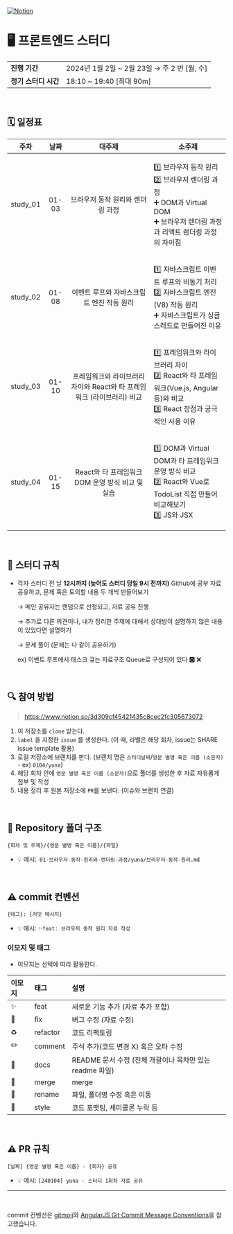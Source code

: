 <a href="https://www.notion.so/Udemy-Front-end-Study-3c547402bfb848458033c7b9545f4beb">
<img src="https://img.shields.io/badge/Notion-%23000000.svg?style=for-the-flat&amp;logo=notion&amp;logoColor=white" alt="Notion"></a>

# 🖥 프론트엔드 스터디

<table>
  <tr>
    <td><strong>진행 기간</strong></td>
    <td>2024년 1월 2일 ~ 2월 23일 → 주 2 번 [월, 수]</td>
  </tr>
  <tr>
    <td><strong>정기 스터디 시간</strong></td>
    <td>18:10 ~ 19:40 [최대 90m]
  </tr>
</table>

<br/>

## 🗓️ 일정표

|   주차   | 날짜  |                            대주제                            |                            소주제                            |
| :------: | :---: | :----------------------------------------------------------: | :----------------------------------------------------------: |
| study_01 | 01-03 |               브라우저 동작 원리와 렌더링 과정               | <p align=left> 1️⃣ 브라우저 동작 원리<br> 2️⃣ 브라우저 렌더링 과정<br/> ➕ DOM과 Virtual DOM<br/>➕ 브라우저 렌더링 과정과 리액트 렌더링 과정의 차이점</p> |
| study_02 | 01-08 |          이벤트 루프와 자바스크립트 엔진 작동 원리           | <p align=left> 1️⃣ 자바스크립트 이벤트 루프와 비동기  처리<br> 2️⃣ 자바스크립트 엔진 (V8) 작동 원리<br>➕ 자바스크립트가 싱글 스레드로 만들어진 이유<br/></p> |
| study_03 | 01-10 | 프레임워크와 라이브러리 차이와 React와 타 프레임워크 (라이브러리) 비교 | <p align=left> 1️⃣ 프레임워크와 라이브러리 차이<br/> 2️⃣ React와 타 프레임워크(Vue.js, Angular 등)와 비교<br/>3️⃣ React 장점과 궁극적인 사용 이유<br/></p> |
| study_04 | 01-15 |       React와 타 프레임워크 DOM 운영 방식 비교 및 실습       | <p align=left> 1️⃣ DOM과 Virtual DOM과 타 프레임워크 운영 방식 비교<br/> 2️⃣ React와 Vue로 TodoList 직접 만들어 비교해보기<br/>3️⃣ JS와 JSX<br/> |



<br/>

## 📌 스터디 규칙

- 각자 스터디 전 날 **12시까지 (늦어도 스터디 당일 9시 전까지)** Github에 공부 자료 공유하고, 문제 혹은 토의할 내용 두 개씩 만들어보기

  → 메인 공유자는 랜덤으로 선정되고, 자료 공유 진행

  → 추가로 다른 의견이나, 내가 정리한 주제에 대해서 상대방이 설명하지 않은 내용이 있었다면 설명하기

  → 문제 풀이 (문제는 다 같이 공유하기)

  ex) 이벤트 루프에서 태스크 큐는 자료구조 Queue로 구성되어 있다 🅾️ ❌

<br/>

## 🔍 참여 방법

> https://www.notion.so/3d309cf45421435c8cec2fc305673072

1. 이 저장소를 `clone` 받는다.
2. `label` 을 지정한  `issue` 를 생성한다. (이 때, 라벨은 해당 회차, issue는 SHARE issue template 활용)
3. 로컬 저장소에 브랜치를 판다. (브랜치 명은 `스터디날짜`/`영문 별명 혹은 이름 (소문자)` - ex) `0104/yuna`)
4. 해당 회차 안에 `영문 별명 혹은 이름 (소문자)`으로 폴더를 생성한 후 자료 자유롭게 첨부 및 작성
5. 내용 정리 후 원본 저장소에 `PR`를 보낸다. (이슈와 브랜치 연결)



<br/>

## 📁 Repository 폴더 구조

```
{회차 및 주제}/{영문 별명 혹은 이름}/{파일}
```

- 💡 예시:` 01-브라우저-동작-원리와-렌더링-과정/yuna/브라우저-동작-원리.md`

<br/>

## ⚠️ commit 컨벤션

```
{태그}: {커밋 메시지}
```

- 💡 예시: `✨feat: 브라우저 동작 원리 자료 작성`



### 이모지 및 태그

- 이모지는 선택에 따라 활용한다.

| 이모지 | 태그     | 설명                                                     |
| :----- | :------- | :------------------------------------------------------- |
| ✨      | feat     | 새로운 기능 추가 (자료 추가 포함)                        |
| 🐛      | fix      | 버그 수정 (자료 수정)                                    |
| ♻️      | refactor | 코드 리팩토링                                            |
| ✏️      | comment  | 주석 추가(코드 변경 X) 혹은 오타 수정                    |
| 📝      | docs     | README 문서 수정 (전체 개괄이나 목차만 있는 readme 파일) |
| 🔀      | merge    | merge                                                    |
| 🚚      | rename   | 파일, 폴더명 수정 혹은 이동                              |
| 💎      | style    | 코드 포맷팅, 세미콜론 누락 등                            |


<br/>

## ⚠️ PR 규칙

```
[날짜] {영문 별명 혹은 이름} - {회차} 공유
```

- 💡 예시: `[240104] yuna - 스터디 1회차 자료 공유`

---

<br/>

commit 컨벤션은 [gitmoji](https://gitmoji.dev/)와 [AngularJS Git Commit Message Conventions](https://gist.github.com/stephenparish/9941e89d80e2bc58a153)을 참고했습니다.